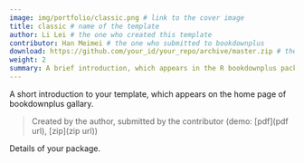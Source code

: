 ```yaml
---
image: img/portfolio/classic.png # link to the cover image
title: classic # name of the template
author: Li Lei # the one who created this template
contributor: Han Meimei # the one who submitted to bookdownplus
download: https://github.com/your_id/your_repo/archive/master.zip # the url of the tempalte
weight: 2
summary: A brief introduction, which appears in the R bookdownplus package.
---
```


A short introduction to your template, which appears on the home page of bookdownplus gallary.

> Created by the author, submitted by the contributor (demo: [pdf](pdf url), [zip](zip url))

<!--more-->

Details of your package.